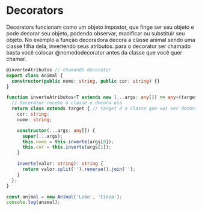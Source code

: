# Decorators

Decorators funcionam como um objeto impostor, que finge ser seu objeto e pode decorar seu objeto, podendo observar, modificar ou substituir seu objeto. No exemplo a função decoradora decora a classe animal sendo uma classe filha dela, invertendo seus atributos. para o decorator ser chamado basta você colocar @nomedodecorator antes da classe que você quer chamar.

```typescript
@inverteAtributos // chamando decorator
export class Animal {
  constructor(public nome: string, public cor: string) {}
}

function inverteAtributos<T extends new (...args: any[]) => any>(target: T): T {
  // Decorator recebe a classe e decora ela
  return class extends target { // target é a classe que vai ser decorada
    cor: string;
    nome: string;

    constructor(...args: any[]) {
      super(...args);
      this.nome = this.inverte(args[0]);
      this.cor = this.inverte(args[1]);
    }

    inverte(valor: string): string {
      return valor.split('').reverse().join('');
    }
  };
}

const animal = new Animal('Lobo', 'Cinza');
console.log(animal);
```
